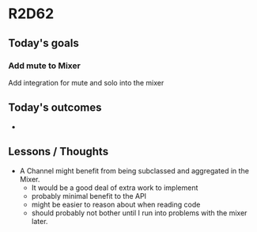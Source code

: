 # R2D62

## Today's goals
### Add mute to Mixer
Add integration for mute and solo into the mixer

## Today's outcomes
- 

## Lessons / Thoughts
- A Channel might benefit from being subclassed and aggregated in the Mixer.
  - It would be a good deal of extra work to implement
  - probably minimal benefit to the API
  - might be easier to reason about when reading code
  - should probably not bother until I run into problems with the mixer later.